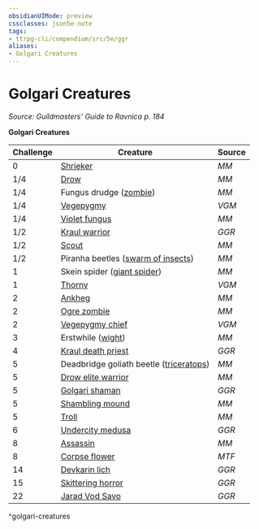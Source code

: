 ```yaml
---
obsidianUIMode: preview
cssclasses: json5e-note
tags:
- ttrpg-cli/compendium/src/5e/ggr
aliases:
- Golgari Creatures
---
```

# Golgari Creatures
*Source: Guildmasters' Guide to Ravnica p. 184* 

**Golgari Creatures**

| Challenge | Creature | Source |
|-----------|----------|--------|
| 0 | [Shrieker](Інструменти%20ДМ/CLI/bestiary/plant/shrieker-fungus-xmm.md) | *MM* |
| 1/4 | [Drow](Інструменти%20ДМ/CLI/bestiary/humanoid/priest-acolyte-xmm.md) | *MM* |
| 1/4 | Fungus drudge ([zombie](Інструменти%20ДМ/CLI/bestiary/undead/zombie-xmm.md)) | *MM* |
| 1/4 | [Vegepygmy](Інструменти%20ДМ/CLI/bestiary/plant/vegepygmy-mpmm.md) | *VGM* |
| 1/4 | [Violet fungus](Інструменти%20ДМ/CLI/bestiary/plant/violet-fungus-xmm.md) | *MM* |
| 1/2 | [Kraul warrior](Інструменти%20ДМ/CLI/bestiary/humanoid/kraul-warrior-ggr.md) | *GGR* |
| 1/2 | [Scout](Інструменти%20ДМ/CLI/bestiary/humanoid/scout-xmm.md) | *MM* |
| 1/2 | Piranha beetles ([swarm of insects](Інструменти%20ДМ/CLI/bestiary/beast/swarm-of-insects-xmm.md)) | *MM* |
| 1 | Skein spider ([giant spider](Інструменти%20ДМ/CLI/bestiary/beast/giant-spider-xmm.md)) | *MM* |
| 1 | [Thorny](Інструменти%20ДМ/CLI/bestiary/plant/thorny-vegepygmy-mpmm.md) | *VGM* |
| 2 | [Ankheg](Інструменти%20ДМ/CLI/bestiary/monstrosity/ankheg-xmm.md) | *MM* |
| 2 | [Ogre zombie](Інструменти%20ДМ/CLI/bestiary/undead/ogre-zombie-xmm.md) | *MM* |
| 2 | [Vegepygmy chief](Інструменти%20ДМ/CLI/bestiary/plant/vegepygmy-chief-mpmm.md) | *VGM* |
| 3 | Erstwhile ([wight](Інструменти%20ДМ/CLI/bestiary/undead/wight-xmm.md)) | *MM* |
| 4 | [Kraul death priest](Інструменти%20ДМ/CLI/bestiary/humanoid/kraul-death-priest-ggr.md) | *GGR* |
| 5 | Deadbridge goliath beetle ([triceratops](Інструменти%20ДМ/CLI/bestiary/beast/triceratops-xmm.md)) | *MM* |
| 5 | [Drow elite warrior](Інструменти%20ДМ/CLI/bestiary/humanoid/gladiator-xmm.md) | *MM* |
| 5 | [Golgari shaman](Інструменти%20ДМ/CLI/bestiary/humanoid/golgari-shaman-ggr.md) | *GGR* |
| 5 | [Shambling mound](Інструменти%20ДМ/CLI/bestiary/plant/shambling-mound-xmm.md) | *MM* |
| 5 | [Troll](Інструменти%20ДМ/CLI/bestiary/giant/troll-xmm.md) | *MM* |
| 6 | [Undercity medusa](Інструменти%20ДМ/CLI/bestiary/monstrosity/undercity-medusa-ggr.md) | *GGR* |
| 8 | [Assassin](Інструменти%20ДМ/CLI/bestiary/humanoid/assassin-xmm.md) | *MM* |
| 8 | [Corpse flower](Інструменти%20ДМ/CLI/bestiary/plant/corpse-flower-mpmm.md) | *MTF* |
| 14 | [Devkarin lich](Інструменти%20ДМ/CLI/bestiary/undead/devkarin-lich-ggr.md) | *GGR* |
| 15 | [Skittering horror](Інструменти%20ДМ/CLI/bestiary/aberration/skittering-horror-ggr.md) | *GGR* |
| 22 | [Jarad Vod Savo](Інструменти%20ДМ/CLI/bestiary/npc/jarad-vod-savo-ggr.md) | *GGR* |
^golgari-creatures